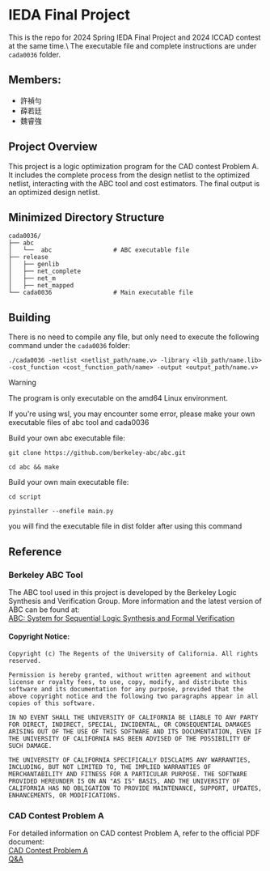 # IEDA Final Project
This is the repo for 2024 Spring IEDA Final Project and 2024 ICCAD contest at the same time.\ 
The executable file and complete instructions are under `cada0036` folder.
## Members: 
- 許禎勻
- 薛若廷
- 魏睿強

## Project Overview
This project is a logic optimization program for the CAD contest Problem A. It includes the complete process from the design netlist to the optimized netlist, interacting with the ABC tool and cost estimators. The final output is an optimized design netlist.

## Minimized Directory Structure
```plaintext
cada0036/
├── abc
│   └──  abc                 # ABC executable file
├── release
│   ├── genlib
│   ├── net_complete
│   ├── net_m
│   ├── net_mapped
└── cada0036                 # Main executable file
```

## Building
There is no need to compile any file, but only need to execute the following command under the `cada0036` folder: 
```
./cada0036 -netlist <netlist_path/name.v> -library <lib_path/name.lib> -cost_function <cost_function_path/name> -output <output_path/name.v>
```
> [!WARNING]
> The program is only executable on the amd64 Linux environment.

If you're using wsl, you may encounter some error, please make your own executable files of abc tool and cada0036

Build your own abc executable file:
```
git clone https://github.com/berkeley-abc/abc.git
```
```
cd abc && make
```
Build your own main executable file:
```
cd script
```
```
pyinstaller --onefile main.py
```
you will find the executable file in dist folder after using this command

## Reference

### Berkeley ABC Tool
The ABC tool used in this project is developed by the Berkeley Logic Synthesis and Verification Group. More information and the latest version of ABC can be found at:\
[ABC: System for Sequential Logic Synthesis and Formal Verification](https://people.eecs.berkeley.edu/~alanmi/abc/)
#### Copyright Notice:
```
Copyright (c) The Regents of the University of California. All rights reserved.

Permission is hereby granted, without written agreement and without license or royalty fees, to use, copy, modify, and distribute this software and its documentation for any purpose, provided that the above copyright notice and the following two paragraphs appear in all copies of this software.

IN NO EVENT SHALL THE UNIVERSITY OF CALIFORNIA BE LIABLE TO ANY PARTY FOR DIRECT, INDIRECT, SPECIAL, INCIDENTAL, OR CONSEQUENTIAL DAMAGES ARISING OUT OF THE USE OF THIS SOFTWARE AND ITS DOCUMENTATION, EVEN IF THE UNIVERSITY OF CALIFORNIA HAS BEEN ADVISED OF THE POSSIBILITY OF SUCH DAMAGE.

THE UNIVERSITY OF CALIFORNIA SPECIFICALLY DISCLAIMS ANY WARRANTIES, INCLUDING, BUT NOT LIMITED TO, THE IMPLIED WARRANTIES OF MERCHANTABILITY AND FITNESS FOR A PARTICULAR PURPOSE. THE SOFTWARE PROVIDED HEREUNDER IS ON AN "AS IS" BASIS, AND THE UNIVERSITY OF CALIFORNIA HAS NO OBLIGATION TO PROVIDE MAINTENANCE, SUPPORT, UPDATES, ENHANCEMENTS, OR MODIFICATIONS.
```

### CAD Contest Problem A
For detailed information on CAD contest Problem A, refer to the official PDF document:\
[CAD Contest Problem A](https://drive.google.com/file/d/1AfxpS7q7OEg5QP06wgk1rrVqZroT7Ypi/view?usp=sharing)\
[Q&A](https://drive.google.com/file/d/1QLy2-kzEKnf_39ukD7QWMizP2XJfKsdx/view?usp=sharing)

